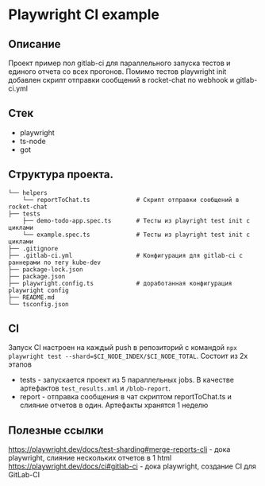 # Playwright CI example
## Описание
Проект пример пол gitlab-ci для параллельного запуска тестов и единого отчета со всех прогонов. Помимо тестов playwright init добавлен скрипт отправки сообщений в rocket-chat по webhook и gitlab-ci.yml 

## Стек
- playwright
- ts-node
- got

## Структура проекта.
```
└── helpers                         
    └── reportToChat.ts             # Скрипт отправки сообщений в rocket-chat
├── tests                          
    ├── demo-todo-app.spec.ts       # Тесты из playright test init с циклами
    └── example.spec.ts             # Тесты из playright test init с циклами
├── .gitignore
├── .gitlab-ci.yml                  # Конфигурация для gitlab-ci с раннерами по тегу kube-dev
├── package-lock.json
├── package.json                    
├── playwright.config.ts            # доработанная конфигурация playwright config
├── README.md
└── tsconfig.json
```

## CI
Запуск CI настроен на каждый push в репозиторий с командой `npx playwright test --shard=$CI_NODE_INDEX/$CI_NODE_TOTAL`. Состоит из 2х этапов
- tests - запускается проект из 5 параллельных jobs. В качестве артефактов `test_results.xml` и `/blob-report`.
- report - отправка сообщения в чат скриптом reportToChat.ts и слияние отчетов в один. Артефакты хранятся 1 неделю

## Полезные ссылки
https://playwright.dev/docs/test-sharding#merge-reports-cli - дока playwright, слияние нескольких отчетов в 1 html
https://playwright.dev/docs/ci#gitlab-ci - дока playwright, создание CI для GitLab-CI

